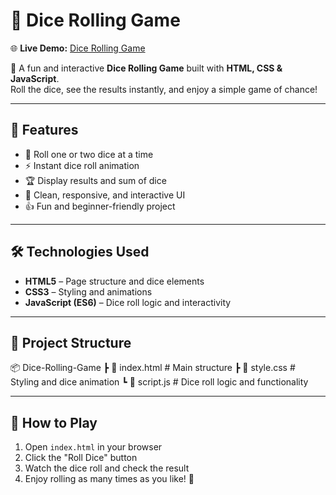 # 🎲 Dice Rolling Game

🌐 **Live Demo:** [Dice Rolling Game](https://yourusername.github.io/dice-rolling/)

🎲 A fun and interactive **Dice Rolling Game** built with **HTML, CSS & JavaScript**.  
Roll the dice, see the results instantly, and enjoy a simple game of chance!

---

## 🚀 Features
- 🎲 Roll one or two dice at a time  
- ⚡ Instant dice roll animation  
- 🏆 Display results and sum of dice  
- 🎨 Clean, responsive, and interactive UI  
- 👍 Fun and beginner-friendly project  

---

## 🛠️ Technologies Used
- **HTML5** – Page structure and dice elements  
- **CSS3** – Styling and animations  
- **JavaScript (ES6)** – Dice roll logic and interactivity  

---

## 📂 Project Structure
📦 Dice-Rolling-Game
┣ 📜 index.html # Main structure
┣ 📜 style.css # Styling and dice animation
┗ 📜 script.js # Dice roll logic and functionality

---

## 🎯 How to Play
1. Open `index.html` in your browser  
2. Click the "Roll Dice" button  
3. Watch the dice roll and check the result  
4. Enjoy rolling as many times as you like! 🎉
